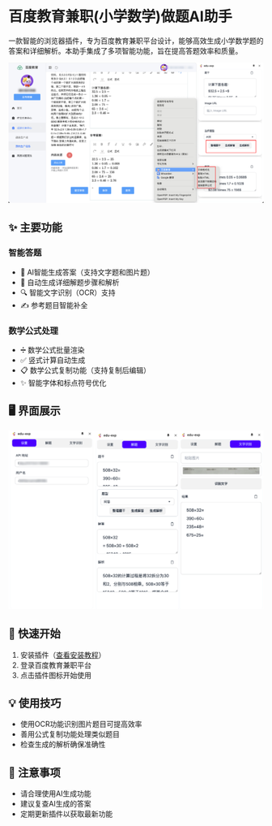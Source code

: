 # 百度教育兼职(小学数学)做题AI助手


一款智能的浏览器插件，专为百度教育兼职平台设计，能够高效生成小学数学题的答案和详细解析。本助手集成了多项智能功能，旨在提高答题效率和质量。

![插件预览](./img/Snipaste_2025-01-08_01-51-41.png)

## ✨ 主要功能

### 智能答题
- 🤖 AI智能生成答案（支持文字题和图片题）
- 📝 自动生成详细解题步骤和解析
- 🔍 智能文字识别（OCR）支持
- ✍️ 参考题目智能补全

### 数学公式处理
- ➗ 数学公式批量渲染
- ✅ 竖式计算自动生成
- 📋 数学公式复制功能（支持复制后编辑）
- ✨ 智能字体和标点符号优化

## 🖥 界面展示
![用户界面](./img/edu-exp-ui.png)

## 🚀 快速开始

1. 安装插件（[查看安装教程](./install.md)）
2. 登录百度教育兼职平台
3. 点击插件图标开始使用

## 💡 使用技巧

- 使用OCR功能识别图片题目可提高效率
- 善用公式复制功能处理类似题目
- 检查生成的解析确保准确性

## 📝 注意事项

- 请合理使用AI生成功能
- 建议复查AI生成的答案
- 定期更新插件以获取最新功能
